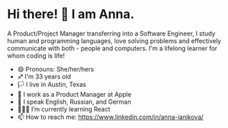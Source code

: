 # Hi there! 👋 I am Anna.

A Product/Project Manager transferring into a Software Engineer, I study human and programming languages, love solving problems and effectively communicate with both - people and computers. I'm a lifelong learner for whom coding is life!

- 😄 Pronouns: She/her/hers
- ♐ I'm 33 years old
- 🏳 I live in Austin, Texas
- 🔭 I work as a Product Manager at Apple
- 💬 I speak English, Russian, and German
- 👩🏼‍💻 I’m currently learning React
- 📫 How to reach me: https://www.linkedin.com/in/anna-ianikova/
